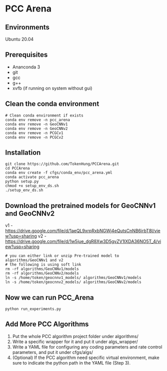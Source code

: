 # PCC Arena

## Environments
Ubuntu 20.04

## Prerequisites
- Ananconda 3
- git
- gcc
- g++
- xvfb (if running on system without gui)

## Clean the conda environment
```bash=
# Clean conda environment if exists
conda env remove -n pcc_arena
conda env remove -n GeoCNNv1
conda env remove -n GeoCNNv2
conda env remove -n PCGCv1
conda env remove -n PCGCv2
```
## Installation
```
git clone https://github.com/TokenHung/PCCArena.git
cd PCCArena
conda env create -f cfgs/conda_env/pcc_arena.yml
conda activate pcc_arena
python setup.py
chmod +x setup_env_ds.sh
./setup_env_ds.sh
```
## Download the pretrained models for GeoCNNv1 and GeoCNNv2
v1 - https://drive.google.com/file/d/1aeQL9xrpRxbNGWj4eQutsCnNB6irbT8l/view?usp=sharing
v2 - https://drive.google.com/file/d/1w5jue_dgR8Xw3D5gvZV1lXDA36NO5T_4/view?usp=sharing
```
# you can either link or unzip Pre-trained model to algorithms/GeoCNNv1 and v2
# the following is using soft link
rm -rf algorithms/GeoCNNv1/models
rm -rf algorithms/GeoCNNv2/models
ln -s /home/token/geocnnv1_models/ algorithms/GeoCNNv1/models
ln -s /home/token/geocnnv2_models/ algorithms/GeoCNNv2/models
```
## Now we can run PCC_Arena
```
python run_experiments.py
```

## Add More PCC Algorithms
1. Put the whole PCC algorithm project folder under algorithms/
2. Write a specific wrapper for it and put it under algs_wrapper/
3. Write a YAML file for configuring any coding parameters and rate control parameters, and put it under cfgs/algs/
4. (Optional) If the PCC algorithm need specific virtual environment, make sure to indicate the python path in the YAML file (Step 3).
